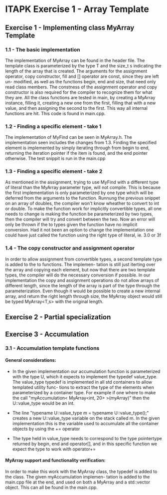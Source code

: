 ITAPK Exercise 1 - Array Template
=================================

## Exercise 1 - Implementing class MyArray Template

### 1.1 - The basic implementation
The implementation of MyArray can be found in the header file.
The template class is parameterized by the type T and the size_t s indicating the length of the array that is created.
The arguments for the assignment operator, copy constructor, fill and [] operator are const, since they are left un-
modified, as well as the functions begin, end and size, that need only read class members. The constness of the 
assignment operator and copy constructor is also required for the compiler to recognize them for what they are.
All the class functions are tested in main, by creating a MyArray instance, filling it, creating a new one from the
first, filling that with a new value, and then assigning the second to the first. This way all internal functions are 
hit. This code is found in main.cpp.

### 1.2 - Finding a specific element - take 1
The implementation of MyFind can be seen in MyArray.h. The implementation seen includes the changes from 1.3.
Finding the specified element is implemented by simply iterating through from begin to end, returning the iteration 
pointer if the item is found, and the end pointer otherwise.
The test snippit is run in the main.cpp

### 1.3 - Finding a specific element - take 2
As mentioned in the assignment, trying to use MyFind with a different type of literal than the MyArray parameter type, 
will not compile. This is because the first implementation is only parameterized by one type which will be deferred from
the arguments to the function. Runnung the previous snippet on an array of doubles, the compiler won't know wheather to 
convert to int or double. To make the function work for implicitly convertible types, all one needs to change is making 
the function be parameterized by two types, then the compiler will try and convert between the two. Now an error will 
only be thrown if the to types given the function have no implicit conversion. Had it not been an option to change the 
implementation one could have just called the function using the right type of literal, ie. 3.0 or 3f

### 1.4 - The copy constructor and assignment operator
In order to allow assignment from convertible types, a second template type is added to the to functions. The implemen-
tation is still just iterting over the array and copying each element, but now that there are two template types, the
compiler will do the necessary conversion if possible. In our implementation the copy and assignment operations do not
allow arrays of different length, since the length of the array is part of the type through the parameterization. Even
though it would be possible to create a new internal array, and return the right length through size, the MyArray object
would still be typed MyArray<T,s> with the original length.

## Exercise 2 - Partial specialization

## Exercise 3 - Accumulation

### 3.1 - Accumulation template functions
#### General considerations:
* In the given implementation our accumulation function is parameterized with the type U, which it expects to implement 
  the typedef value_type. The value_type typedef is implemented in all std containers to allow templated utility func-
  tions to extract the type of the elements when parameterized by a container type. For example if one where to make the 
  call "myAccumulation< MyArray<int, 20> >(myArray)" then the U::value_type would be an int.

* The line "typename U::value_type m = typename U::value_type();" creates a new U::value_type variable on the stack 
  called m. In the given implementation this is the variable used to accumulate all the container objects by using the 
  += operator

* The type held in value_type needs to correspond to the type pointertype returned by begin, end and operator[], and in 
  this specific function we expect the type to work with operator+=

#### MyArray support and functionality verification:
In order to make this work with the MyArray class, the typedef is added to the class. The given myAccumulation implemen-
tation is added to the main.cpp file at the end, and used on both a MyArray and a std::vector object. This can all be
found in the main.cpp.